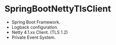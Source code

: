 # SpringBootNettyTlsClient

- Spring Boot Framework.
- Logback configuration.
- Netty 4.1.xx Client. (TLS 1.2)
- Private Event System.
